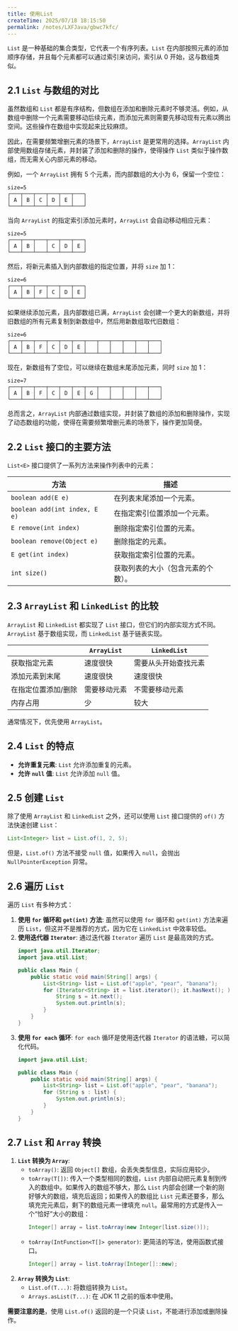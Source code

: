 ```yaml
---
title: 使用List
createTime: 2025/07/18 18:15:50
permalink: /notes/LXFJava/gbwc7kfc/
---
```

`List` 是一种基础的集合类型，它代表一个有序列表。`List` 在内部按照元素的添加顺序存储，并且每个元素都可以通过索引来访问，索引从 0 开始，这与数组类似。

## 2.1 `List` 与数组的对比

虽然数组和 `List` 都是有序结构，但数组在添加和删除元素时不够灵活。例如，从数组中删除一个元素需要移动后续元素，而添加元素则需要先移动现有元素以腾出空间。这些操作在数组中实现起来比较麻烦。

因此，在需要频繁增删元素的场景下，`ArrayList` 是更常用的选择。`ArrayList` 内部使用数组存储元素，并封装了添加和删除的操作，使得操作 `List` 类似于操作数组，而无需关心内部元素的移动。

例如，一个 `ArrayList` 拥有 5 个元素，而内部数组的大小为 6，保留一个空位：

```
size=5
┌───┬───┬───┬───┬───┬───┐
│ A │ B │ C │ D │ E │   │
└───┴───┴───┴───┴───┴───┘
```

当向 `ArrayList` 的指定索引添加元素时，`ArrayList` 会自动移动相应元素：

```
size=5
┌───┬───┬───┬───┬───┬───┐
│ A │ B │   │ C │ D │ E │
└───┴───┴───┴───┴───┴───┘
```

然后，将新元素插入到内部数组的指定位置，并将 `size` 加 1：

```
size=6
┌───┬───┬───┬───┬───┬───┐
│ A │ B │ F │ C │ D │ E │
└───┴───┴───┴───┴───┴───┘
```

如果继续添加元素，且内部数组已满，`ArrayList` 会创建一个更大的新数组，并将旧数组的所有元素复制到新数组中，然后用新数组取代旧数组：

```
size=6
┌───┬───┬───┬───┬───┬───┬───┬───┬───┬───┬───┬───┐
│ A │ B │ F │ C │ D │ E │   │   │   │   │   │   │
└───┴───┴───┴───┴───┴───┴───┴───┴───┴───┴───┴───┘
```

现在，新数组有了空位，可以继续在数组末尾添加元素，同时 `size` 加 1：

```
size=7
┌───┬───┬───┬───┬───┬───┬───┬───┬───┬───┬───┬───┐
│ A │ B │ F │ C │ D │ E │ G │   │   │   │   │   │
└───┴───┴───┴───┴───┴───┴───┴───┴───┴───┴───┴───┘
```

总而言之，`ArrayList` 内部通过数组实现，并封装了数组的添加和删除操作，实现了动态数组的功能，使得在需要频繁增删元素的场景下，操作更加简便。

## 2.2 `List` 接口的主要方法

`List<E>` 接口提供了一系列方法来操作列表中的元素：

| 方法 | 描述 |
|------|------|
| `boolean add(E e)` | 在列表末尾添加一个元素。 |
| `boolean add(int index, E e)` | 在指定索引位置添加一个元素。 |
| `E remove(int index)` | 删除指定索引位置的元素。 |
| `boolean remove(Object e)` | 删除指定的元素。 |
| `E get(int index)` | 获取指定索引位置的元素。 |
| `int size()` | 获取列表的大小（包含元素的个数）。 |

## 2.3 `ArrayList` 和 `LinkedList` 的比较

`ArrayList` 和 `LinkedList` 都实现了 `List` 接口，但它们的内部实现方式不同。`ArrayList` 基于数组实现，而 `LinkedList` 基于链表实现。

|                     | `ArrayList`    | `LinkedList`           |
| ------------------- | ------------ | -------------------- |
| 获取指定元素        | 速度很快     | 需要从头开始查找元素 |
| 添加元素到末尾      | 速度很快     | 速度很快             |
| 在指定位置添加/删除 | 需要移动元素 | 不需要移动元素       |
| 内存占用            | 少           | 较大                 |

通常情况下，优先使用 `ArrayList`。

## 2.4 `List` 的特点

*   **允许重复元素**: `List` 允许添加重复的元素。
*   **允许 `null` 值**: `List` 允许添加 `null` 值。

## 2.5 创建 `List`

除了使用 `ArrayList` 和 `LinkedList` 之外，还可以使用 `List` 接口提供的 `of()` 方法快速创建 `List`：

```java
List<Integer> list = List.of(1, 2, 5);
```

但是，`List.of()` 方法不接受 `null` 值，如果传入 `null`，会抛出 `NullPointerException` 异常。

## 2.6 遍历 `List`

遍历 `List` 有多种方式：

1.  **使用 `for` 循环和 `get(int)` 方法**: 虽然可以使用 `for` 循环和 `get(int)` 方法来遍历 `List`，但这并不是推荐的方式，因为它在 `LinkedList` 中效率较低。
2.  **使用迭代器 `Iterator`**: 通过迭代器 `Iterator` 遍历 `List` 是最高效的方式。
    ```java
    import java.util.Iterator;
    import java.util.List;

    public class Main {
        public static void main(String[] args) {
            List<String> list = List.of("apple", "pear", "banana");
            for (Iterator<String> it = list.iterator(); it.hasNext(); ) {
                String s = it.next();
                System.out.println(s);
            }
        }
    }
    ```
3.  **使用 `for each` 循环**:  `for each` 循环是使用迭代器 `Iterator` 的语法糖，可以简化代码。
    ```java
    import java.util.List;

    public class Main {
        public static void main(String[] args) {
            List<String> list = List.of("apple", "pear", "banana");
            for (String s : list) {
                System.out.println(s);
            }
        }
    }
    ```

## 2.7 `List` 和 `Array` 转换

1.  **`List` 转换为 `Array`**:
    *   `toArray()`: 返回 `Object[]` 数组，会丢失类型信息，实际应用较少。
    *   `toArray(T[])`: 传入一个类型相同的数组，`List` 内部自动把元素复制到传入的数组中。如果传入的数组不够大，那么 `List` 内部会创建一个新的刚好够大的数组，填充后返回；如果传入的数组比 `List` 元素还要多，那么填充完元素后，剩下的数组元素一律填充 `null`。最常用的方式是传入一个“恰好”大小的数组：
        ```java
        Integer[] array = list.toArray(new Integer[list.size()]);
        ```
    *   `toArray(IntFunction<T[]> generator)`: 更简洁的写法，使用函数式接口。
        ```java
        Integer[] array = list.toArray(Integer[]::new);
        ```
2.  **`Array` 转换为 `List`**:
    *   `List.of(T...)`: 将数组转换为 `List`。
    *   `Arrays.asList(T...)`: 在 JDK 11 之前的版本中使用。

**需要注意的是**，使用 `List.of()` 返回的是一个只读 `List`，不能进行添加或删除操作。

